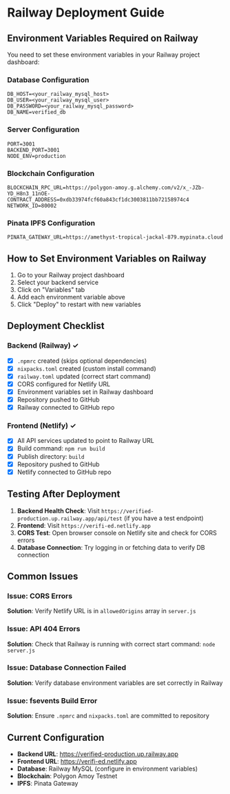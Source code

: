 # Railway Deployment Guide

## Environment Variables Required on Railway

You need to set these environment variables in your Railway project dashboard:

### Database Configuration
```
DB_HOST=<your_railway_mysql_host>
DB_USER=<your_railway_mysql_user>
DB_PASSWORD=<your_railway_mysql_password>
DB_NAME=verified_db
```

### Server Configuration
```
PORT=3001
BACKEND_PORT=3001
NODE_ENV=production
```

### Blockchain Configuration
```
BLOCKCHAIN_RPC_URL=https://polygon-amoy.g.alchemy.com/v2/x_-JZb-YD_H8n3_11nOE-
CONTRACT_ADDRESS=0xdb33974fcf60a843cf1dc3003811bb72158974c4
NETWORK_ID=80002
```

### Pinata IPFS Configuration
```
PINATA_GATEWAY_URL=https://amethyst-tropical-jackal-879.mypinata.cloud
```

## How to Set Environment Variables on Railway

1. Go to your Railway project dashboard
2. Select your backend service
3. Click on "Variables" tab
4. Add each environment variable above
5. Click "Deploy" to restart with new variables

## Deployment Checklist

### Backend (Railway) ✓
- [x] `.npmrc` created (skips optional dependencies)
- [x] `nixpacks.toml` created (custom install command)
- [x] `railway.toml` updated (correct start command)
- [x] CORS configured for Netlify URL
- [x] Environment variables set in Railway dashboard
- [x] Repository pushed to GitHub
- [x] Railway connected to GitHub repo

### Frontend (Netlify) ✓
- [x] All API services updated to point to Railway URL
- [x] Build command: `npm run build`
- [x] Publish directory: `build`
- [x] Repository pushed to GitHub
- [x] Netlify connected to GitHub repo

## Testing After Deployment

1. **Backend Health Check**: Visit `https://verified-production.up.railway.app/api/test` (if you have a test endpoint)
2. **Frontend**: Visit `https://verifi-ed.netlify.app`
3. **CORS Test**: Open browser console on Netlify site and check for CORS errors
4. **Database Connection**: Try logging in or fetching data to verify DB connection

## Common Issues

### Issue: CORS Errors
**Solution**: Verify Netlify URL is in `allowedOrigins` array in `server.js`

### Issue: API 404 Errors
**Solution**: Check that Railway is running with correct start command: `node server.js`

### Issue: Database Connection Failed
**Solution**: Verify database environment variables are set correctly in Railway

### Issue: fsevents Build Error
**Solution**: Ensure `.npmrc` and `nixpacks.toml` are committed to repository

## Current Configuration

- **Backend URL**: https://verified-production.up.railway.app
- **Frontend URL**: https://verifi-ed.netlify.app
- **Database**: Railway MySQL (configure in environment variables)
- **Blockchain**: Polygon Amoy Testnet
- **IPFS**: Pinata Gateway
